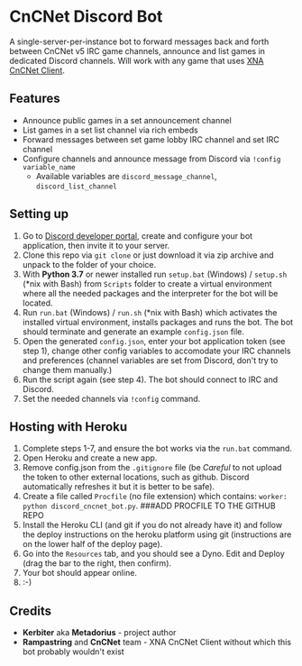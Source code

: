 # CnCNet Discord Bot
A single-server-per-instance bot to forward messages back and forth between CnCNet v5 IRC game channels, announce and list games in dedicated Discord channels. Will work with any game that uses [XNA CnCNet Client](https://github.com/CnCNet/xna-cncnet-client).


Features
--------

- Announce public games in a set announcement channel
- List games in a set list channel via rich embeds
- Forward messages between set game lobby IRC channel and set IRC channel
- Configure channels and announce message from Discord via `!config variable_name`
  - Available variables are `discord_message_channel`, `discord_list_channel`


Setting up
----------

1. Go to [Discord developer portal](https://discord.com/developers/applications/), create and configure your bot application, then invite it to your server.
2. Clone this repo via `git clone` or just download it via zip archive and unpack to the folder of your choice.
3. With **Python 3.7** or newer installed run `setup.bat` (Windows) / `setup.sh` (\*nix with Bash) from `Scripts` folder to create a virtual environment where all the needed packages and the interpreter for the bot will be located.
4. Run `run.bat` (Windows) / `run.sh` (\*nix with Bash) which activates the installed virtual environment, installs packages and runs the bot. The bot should terminate and generate an example `config.json` file.
5. Open the generated `config.json`, enter your bot application token (see step 1), change other config variables to accomodate your IRC channels and preferences (channel variables are set from Discord, don't try to change them manually.)
6. Run the script again (see step 4). The bot should connect to IRC and Discord.
7. Set the needed channels via `!config` command.

Hosting with Heroku
-------
1. Complete steps 1-7, and ensure the bot works via the `run.bat` command.
2. Open Heroku and create a new app.
3. Remove config.json from the `.gitignore` file (be *Careful* to not upload the token to other external locations, such as github. Discord automatically refreshes it but it is better to be safe).
4. Create a file called `Procfile` (no file extension) which contains: `worker: python discord_cncnet_bot.py`.   ###ADD PROCFILE TO THE GITHUB REPO
5. Install the Heroku CLI (and git if you do not already have it) and follow the deploy instructions on the heroku platform using git (instructions are on the lower half of the deploy page).
6. Go into the `Resources` tab, and you should see a Dyno. Edit and Deploy (drag the bar to the right, then confirm).
7. Your bot should appear online.
8.  :-)

Credits
-------

- **Kerbiter** aka **Metadorius** - project author
- **Rampastring** and **CnCNet** team - XNA CnCNet Client without which this bot probably wouldn't exist



